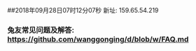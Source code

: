 ##2018年09月28日07时12分07秒 新址: 159.65.54.219
### 兔友常见问题及解答: https://github.com/wanggonging/d/blob/w/FAQ.md
